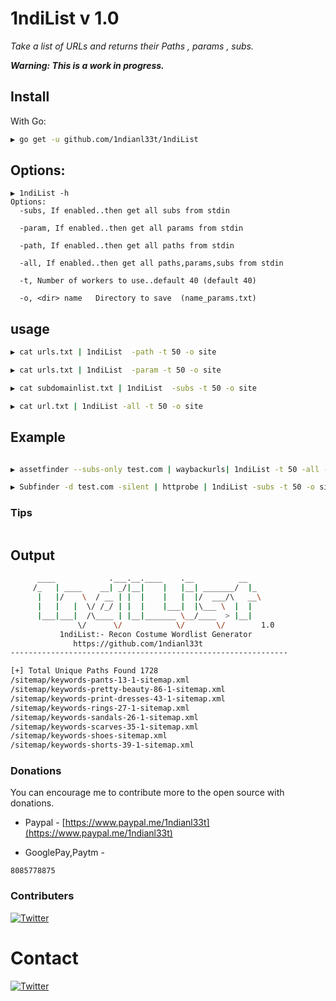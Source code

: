 
# 1ndiList v 1.0


*Take a list of URLs and returns their Paths , params , subs.*

***Warning: This is a work in progress.***

## Install

With Go:

```bash
▶ go get -u github.com/1ndianl33t/1ndiList

```
## Options:

```
▶ 1ndiList -h
Options:
  -subs, If enabled..then get all subs from stdin
  
  -param, If enabled..then get all params from stdin
 
  -path, If enabled..then get all paths from stdin

  -all, If enabled..then get all paths,params,subs from stdin
 
  -t, Number of workers to use..default 40 (default 40)
  
  -o, <dir> name   Directory to save  (name_params.txt)
```
## usage
```bash
▶ cat urls.txt | 1ndiList  -path -t 50 -o site

▶ cat urls.txt | 1ndiList  -param -t 50 -o site

▶ cat subdomainlist.txt | 1ndiList  -subs -t 50 -o site

▶ cat url.txt | 1ndiList -all -t 50 -o site 
```
## Example
```bash

▶ assetfinder --subs-only test.com | waybackurls| 1ndiList -t 50 -all -o test.com

▶ Subfinder -d test.com -silent | httprobe | 1ndiList -subs -t 50 -o site.com

```
### Tips
```

```
## Output
```bash
      ____            .___.__.____    .__          __
     /_   | ____    __| _/|__|    |   |__| _______/  |_
      |   |/    \  / __ | |  |    |   |  |/  ___/\   __\
      |   |   |  \/ /_/ | |  |    |___|  |\___ \  |  |
      |___|___|  /\____ | |__|_______ \__/____  > |__|
               \/      \/            \/       \/        1.0
           1ndiList:- Recon Costume Wordlist Generator
              https://github.com/1ndianl33t
--------------------------------------------------------------

[+] Total Unique Paths Found 1728
/sitemap/keywords-pants-13-1-sitemap.xml
/sitemap/keywords-pretty-beauty-86-1-sitemap.xml
/sitemap/keywords-print-dresses-43-1-sitemap.xml
/sitemap/keywords-rings-27-1-sitemap.xml
/sitemap/keywords-sandals-26-1-sitemap.xml
/sitemap/keywords-scarves-35-1-sitemap.xml
/sitemap/keywords-shoes-sitemap.xml
/sitemap/keywords-shorts-39-1-sitemap.xml
```

### Donations
You can encourage me to contribute more to the open source with donations.

- Paypal - [https://www.paypal.me/1ndianl33t](https://www.paypal.me/1ndianl33t)

- GooglePay,Paytm -

`8085778875`

### Contributers

[![Twitter](https://img.shields.io/badge/twitter-@shivangx01b-blue.svg)](https://twitter.com/shivangx01b)

# Contact
[![Twitter](https://img.shields.io/badge/twitter-@1ndianl33t-blue.svg)](https://twitter.com/1ndianl33t)



